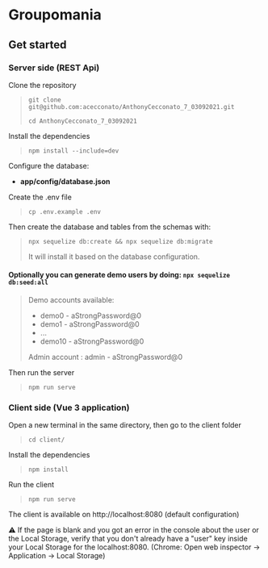 # Groupomania

## Get started

### Server side (REST Api)
Clone the repository

> `git clone git@github.com:acecconato/AnthonyCecconato_7_03092021.git`
> 
> `cd AnthonyCecconato_7_03092021`

Install the dependencies

> `npm install --include=dev`

Configure the database: 
- **app/config/database.json**

Create the .env file
> `cp .env.example .env`

Then create the database and tables from the schemas with: 
>`npx sequelize db:create && npx sequelize db:migrate`
>
> It will install it based on the database configuration.

#### Optionally you can generate demo users by doing: `npx sequelize db:seed:all`
>
>Demo accounts available:
>- demo0 - aStrongPassword@0
>- demo1 - aStrongPassword@0
>- ...
>- demo10 - aStrongPassword@0
>
>Admin account : admin - aStrongPassword@0

Then run the server
> `npm run serve`

### Client side (Vue 3 application)

Open a new terminal in the same directory, then go to the client folder
> `cd client/`

Install the dependencies
> `npm install`

Run the client 
> `npm run serve`

The client is available on http://localhost:8080 (default configuration)

⚠️ If the page is blank and you got an error in the console about the user or the Local Storage, verify that you don't already have a "user" key inside your Local Storage for the localhost:8080. (Chrome: Open web inspector -> Application -> Local Storage) 

